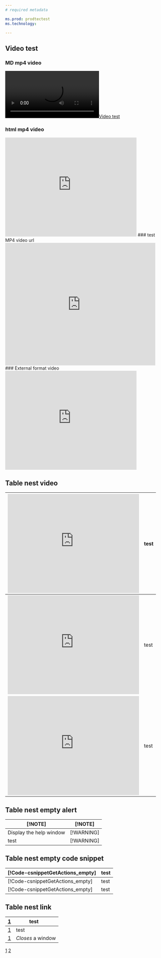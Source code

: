 ```yaml
---
# required metadata

ms.prod: prodtectest
ms.technology: 

---
```


## Video test
### MD mp4 video </br>
[![Video test](Images\flower.mp4)](http://www.runoob.com/try/demo_source/movie.mp4)
### html mp4 video </br>
<iframe width="420" height="315" src="http://www.runoob.com/try/demo_source/movie.mp4" frameborder="0" allowfullscreen></iframe>
### test MP4 video url </br>
<iframe width="480" height="390" src="https://sec.ch9.ms/ch9/f882/07d5474f-4235-4d89-90bc-ed008b98f882/WAMFAAnnimated_high.mp4" frameborder="0" allowfullscreen></iframe> </br>
### External format video </br>
<iframe width="420" height="315" src="https://www.youtube.com/watch?v=StTqXEQ2l-Y" frameborder="0" allowfullscreen></iframe>


## Table nest video

<table>
<thead>
<tr>
<th><iframe width="420" height="315" src="http://www.runoob.com/try/demo_source/movie.mp4" frameborder="0" allowfullscreen></iframe> </th>
<th>test</th>
</tr>
</thead>
<tbody>
<tr>
<td><iframe width="420" height="315" src="https://www.youtube.com/embed/iyT1uILEI2U" frameborder="0" allowfullscreen></iframe></td>
<td>test</td>
</tr>
<tr>
<td><iframe width="420" height="315" src="https://www.youtube.com/embed/iyT1uILEI2U" frameborder="0" allowfullscreen></iframe></td>
<td>test</td>
</tr>
</tbody>
</table>

## Table nest empty alert

<table>
<thead>
<tr>
<th>[!NOTE]</th>
<th>[!NOTE]</th>
</tr>
</thead>
<tbody>
<tr>
<td>Display the help window</td>
<td>[!WARNING]</td>
</tr>
<tr>
<td>test</td>
<td>[!WARNING]</td>
</tr>
</tbody>
</table>


## Table nest empty code snippet

<table>
<thead>
<tr>
<th>[!Code-csnippetGetActions_empty]</th>
<th>test</th>
</tr>
</thead>
<tbody>
<tr>
<td>[!Code-csnippetGetActions_empty]</td>
<td>test</td>
</tr>
<tr>
<td>[!Code-csnippetGetActions_empty]</td>
<td>test</td>
</tr>
</tbody>
</table>

## Table nest link
| [1](http://connect.microsoft.com/)  | test    |
| ------------- | ----------- |
| [1](http://connect.microsoft.com/)  | test    |
|[1](http://connect.microsoft.com/)   | _Closes_ a window     |

[1](http://connect.microsoft.com/)
[2](https://aka.ms/mssql-marketplace)


